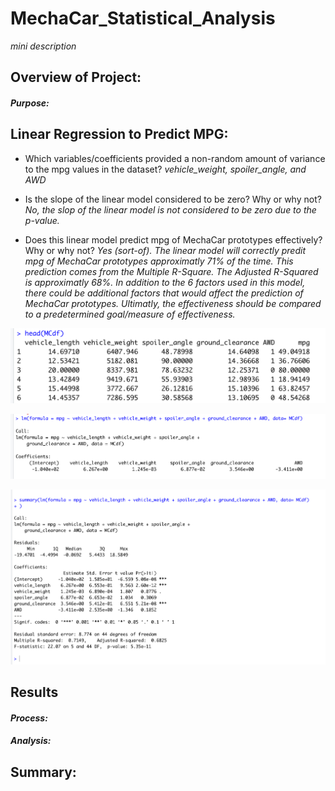 # **MechaCar_Statistical_Analysis**
*mini description*


## Overview of Project:
#### *Purpose:*


## Linear Regression to Predict MPG:

- Which variables/coefficients provided a non-random amount of variance to the mpg values in the dataset?
  *vehicle_weight, spoiler_angle, and AWD*

- Is the slope of the linear model considered to be zero? Why or why not?
  *No, the slop of the linear model is not considered to be zero due to the p-value.*

- Does this linear model predict mpg of MechaCar prototypes effectively? Why or why not?
  *Yes (sort-of). The linear model will correctly predit mpg of MechaCar prototypes approximatly 71% of the time. This prediction comes from the Multiple R-Square. The Adjusted R-Squared is approximatly 68%. In addition to the 6 factors used in this model, there could be additional factors that would affect the prediction of MechaCar prototypes. Ultimatly, the effectiveness should be compared to a predetermined goal/measure of effectiveness.*


![Head_Results_of_Dataframe](Deliverable1_Images/Head_MCdf.png)

![LM_Results](Deliverable1_Images/LM_MCdf.png)

![Summary_Results](Deliverable1_Images/Summary_MCdf.png)








## Results 
#### *Process:*
#### *Analysis:*
## Summary:



